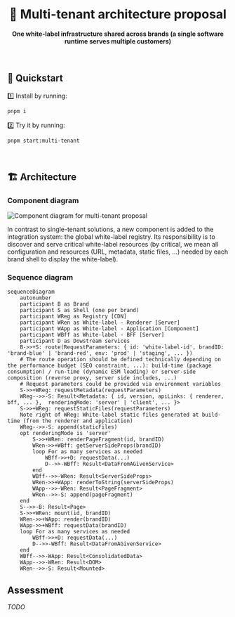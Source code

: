 <div align="center">
    <h1>🧪 Multi-tenant architecture proposal</h1>
    <strong>One white-label infrastructure shared across brands (a single software runtime serves multiple customers)</strong>
</div>
<br>
<br>

## 🚀 Quickstart

1️⃣ Install by running:

```bash
pnpm i
```

2️⃣ Try it by running:

```bash
pnpm start:multi-tenant
```

<br>

## 🏗 Architecture

### Component diagram

![Component diagram for multi-tenant proposal](https://user-images.githubusercontent.com/10498826/184859944-e36566a0-c22f-4cf1-92dc-124c00cf7f41.png)

In contrast to single-tenant solutions, a new component is added to the integration system: the global white-label registry. Its responsibility is to discover and serve critical white-label resources (by critical, we mean all configuration and resources (URL, metadata, static files, ...) needed by each brand shell to display the white-label).

### Sequence diagram

```mermaid
sequenceDiagram
    autonumber
    participant B as Brand
    participant S as Shell (one per brand)
    participant WReg as Registry [CDN]
    participant WRen as White-label - Renderer [Server]
    participant WApp as White-label - Application [Component]
    participant WBff as White-label - BFF [Server]
    participant D as Dowstream services
    B->>+S: route(RequestParameters: { id: 'white-label-id', brandID: 'brand-blue' | 'brand-red', env: 'prod' | 'staging', ... })
    # The route operation should be defined technically depending on the performance budget (SEO constraint, ...): build-time (package consumption) / run-time (dynamic ESM loading) or server-side composition (reverse proxy, server side includes, ...)
    # Request parameters could be provided via environment variables
    S->>+WReg: requestMetadata(requestParameters)
    WReg-->>-S: Result<Metadata: { id, version, apiLinks: { renderer, bff, ... },  renderingMode: 'server' | 'client', ... }>
    S->>+WReg: requestStaticFiles(requestParameters)
    Note right of WReg: White-label static files generated at build-time (from the renderer and application)
    WReg-->>-S: append(staticFiles)
    opt renderingMode is 'server'
        S->>+WRen: renderPageFragment(id, brandID)
        WRen->>+WBff: getServerSideProps(brandID)
        loop For as many services as needed
            WBff->>+D: requestData(...)
            D-->>-WBff: Result<DataFromAGivenService>
        end
        WBff-->>-WRen: Result<ServerSideProps>
        WRen->>+WApp: renderToString(serverSideProps)
        WApp-->>-WRen: Result<PageFragment>
        WRen-->>-S: append(pageFragment)
    end
    S-->>-B: Result<Page>
    S->>+WRen: mount(id, brandID)
    WRen->>+WApp: render(brandID)
    WApp->>+WBff: requestData(brandID)
    loop For as many services as needed
        WBff->>+D: requestData(...)
        D-->>-WBff: Result<DataFromAGivenService>
    end
    WBff-->>-WApp: Result<ConsolidatedData>
    WApp-->>-WRen: Result<DOM>
    WRen-->>-S: Result<Mounted>
```

## Assessment

_TODO_
